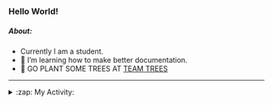 ### Hello World!

##### About:
- Currently I am a student.
- 🌱 I’m learning how to make better documentation.
- 🌱 GO PLANT SOME TREES AT [TEAM TREES](https://teamtrees.org/)

---
<details>
  <summary>:zap: My Activity:</summary>
  
<!--START_SECTION:waka-->
![Code Time](http://img.shields.io/badge/Code%20Time-1%2C121%20hrs%2033%20mins-blue)

**I'm a Night 🦉** 

```text
🌞 Morning                1626 commits        ██░░░░░░░░░░░░░░░░░░░░░░░   09.85 % 
🌆 Daytime                5563 commits        ████████░░░░░░░░░░░░░░░░░   33.71 % 
🌃 Evening                4724 commits        ███████░░░░░░░░░░░░░░░░░░   28.62 % 
🌙 Night                  4591 commits        ███████░░░░░░░░░░░░░░░░░░   27.82 % 
```
📅 **I'm Most Productive on Wednesday** 

```text
Monday                   2386 commits        ████░░░░░░░░░░░░░░░░░░░░░   14.46 % 
Tuesday                  2078 commits        ███░░░░░░░░░░░░░░░░░░░░░░   12.59 % 
Wednesday                3923 commits        ██████░░░░░░░░░░░░░░░░░░░   23.77 % 
Thursday                 2212 commits        ███░░░░░░░░░░░░░░░░░░░░░░   13.40 % 
Friday                   1637 commits        ██░░░░░░░░░░░░░░░░░░░░░░░   09.92 % 
Saturday                 1457 commits        ██░░░░░░░░░░░░░░░░░░░░░░░   08.83 % 
Sunday                   2811 commits        ████░░░░░░░░░░░░░░░░░░░░░   17.03 % 
```


📊 **This Week I Spent My Time On** 

```text
🔥 Editors: 
VS Code                  6 hrs 39 mins       █████████████████████████   100.00 % 

🐱‍💻 Projects: 
praise                   6 hrs 38 mins       █████████████████████████   99.94 % 
CSF22                    0 secs              ░░░░░░░░░░░░░░░░░░░░░░░░░   00.06 % 
```


 Last Updated on 12/05/2023 01:35:06 UTC
<!--END_SECTION:waka-->
</details>
